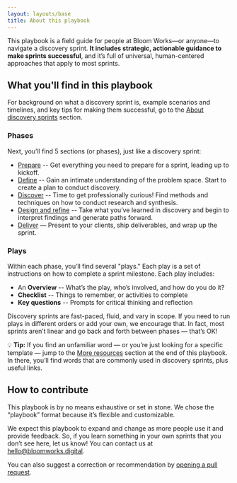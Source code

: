 ```yaml
---
layout: layouts/base
title: About this playbook
---
```


This playbook is a field guide for people at Bloom Works—or anyone—to navigate a discovery sprint. **It includes strategic, actionable guidance to make sprints successful**, and it’s full of universal, human-centered approaches that apply to most sprints. 

## What you'll find in this playbook

For background on what a discovery sprint is, example scenarios and timelines, and key tips for making them successful, go to the <a href="/sections/about-discovery-sprints/">About discovery sprints</a> section.

<!-- TODO: Style header 3 to look more different than header 2 -->
### Phases

Next, you’ll find 5 sections (or phases), just like a discovery sprint:

<ul>
    <li><a href="/sections/prepare/">Prepare</a> -- Get everything you need to prepare for a sprint, leading up to kickoff.</li>
    <li><a href="/sections/define/">Define</a> -- Gain an intimate understanding of the problem space. Start to create a plan to conduct discovery.</li>
    <li><a href="/sections/discover/">Discover</a> -- Time to get professionally curious! Find methods and techniques on how to conduct research and synthesis.</li>
    <li><a href="/sections/design-and-refine/">Design and refine</a> -- Take what you’ve learned in discovery and begin to interpret findings and generate paths forward.</li>
    <li><a href="/sections/deliver/">Deliver</a> — Present to your clients, ship deliverables, and wrap up the sprint.</li>
</ul>

### Plays

Within each phase, you’ll find several "plays." Each play is a set of instructions on how to complete a sprint milestone. Each play includes:

<ul>
    <li>An <b>Overview</b> -- What’s the play, who’s involved, and how do you do it?</li>
    <li><b>Checklist</b> -- Things to remember, or activities to complete</li>
    <li><b>Key questions</b> -- Prompts for critical thinking and reflection</li>
</ul>

Discovery sprints are fast-paced, fluid, and vary in scope. If you need to run plays in different orders or add your own, we encourage that. In fact, most sprints aren’t linear and go back and forth between phases — that’s OK!

💡 <b>Tip:</b> If you find an unfamiliar word — or you’re just looking for a specific template — jump to the <a href="/sections/more-resources/">More resources</a> section at the end of this playbook. In there, you’ll find words that are commonly used in discovery sprints, plus useful links.

## How to contribute

This playbook is by no means exhaustive or set in stone. We chose the “playbook” format because it’s flexible and customizable.

We expect this playbook to expand and change as more people use it and provide feedback. So, if you learn something in your own sprints that you don’t see here, let us know! You can contact us at <a href="mailto:hello@bloomworks.digital">hello@bloomworks.digital</a>.

You can also suggest a correction or recommendation by <a href="https://github.com/bloom-works/discovery-playbook/pulls" target="_blank" rel="noopener noreferrer">opening a pull request</a>.